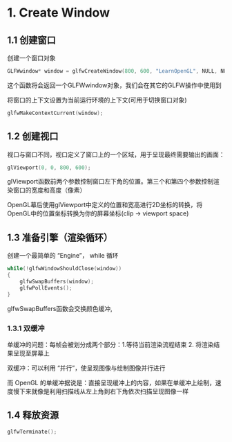 # 1. Create Window
## 1.1 创建窗口
创建一个窗口对象
```cpp
GLFWwindow* window = glfwCreateWindow(800, 600, "LearnOpenGL", NULL, NULL);
```
这个函数将会返回一个GLFWwindow对象，我们会在其它的GLFW操作中使用到

将窗口的上下文设置为当前运行环境的上下文(可用于切换窗口对象)
```cpp
glfwMakeContextCurrent(window);
```

## 1.2 创建视口
视口与窗口不同，视口定义了窗口上的一个区域，用于呈现最终需要输出的画面：
```cpp
glViewport(0, 0, 800, 600);
```
glViewport函数前两个参数控制窗口左下角的位置。第三个和第四个参数控制渲染窗口的宽度和高度（像素）

OpenGL幕后使用glViewport中定义的位置和宽高进行2D坐标的转换，将OpenGL中的位置坐标转换为你的屏幕坐标(clip -> viewport space)

## 1.3 准备引擎（渲染循环）
创建一个最简单的 “Engine”， while 循环
```cpp
while(!glfwWindowShouldClose(window))
{
    glfwSwapBuffers(window);
    glfwPollEvents();    
}
```

glfwSwapBuffers函数会交换颜色缓冲,
### 1.3.1 双缓冲
单缓冲的问题：每帧会被划分成两个部分：1.等待当前渲染流程结束 2. 将渲染结果呈现至屏幕上

双缓冲：可以利用 “并行”，使呈现图像与绘制图像并行进行

而 OpenGL 的单缓冲据说是：直接呈现缓冲上的内容，如果在单缓冲上绘制，速度慢下来就像是利用扫描线从左上角到右下角依次扫描呈现图像一样

## 1.4 释放资源
```cpp
glfwTerminate();
```